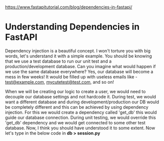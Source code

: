 https://www.fastapitutorial.com/blog/dependencies-in-fastapi/

# Understanding Dependencies in FastAPI

Dependency injection is a beautiful concept. I won't torture you with big words, let's understand it with a simple example. You should be knowing that we use a test database to run our unit test and a production/development database. Can you imagine what would happen if we use the same database everywhere? Yes, our database will become a mess in few weeks! It would be filled up with useless emails like - test@example.com, mycutetest@test.com, and so on!

When we will be creating our logic to create a user, we would need to decouple our database settings and not hardcode it. During test, we would want a different database and during development/production our DB would be completely different and this can be achieved by using dependency injection. For this we would create a dependency called 'get_db' this would guide our database connection. During unit testing, we would override this 'get_db' dependency and we would get connected to some other test database. Now, I think you should have understood it to some extent. Now let's type in the below code in **db > session.py**

